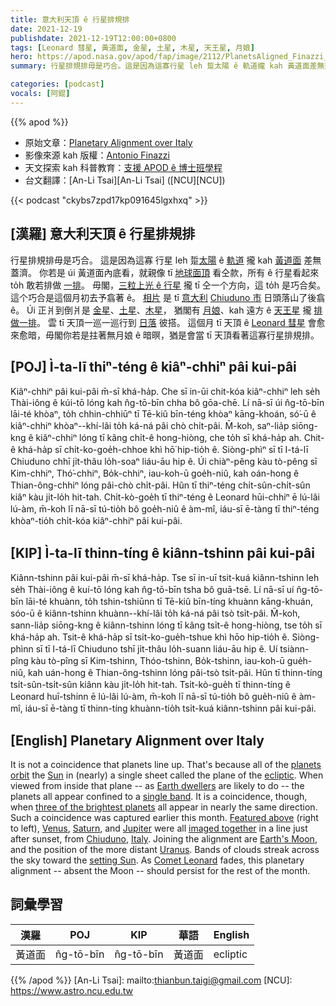 ```yaml
---
title: 意大利天頂 ê 行星排規排
date: 2021-12-19
publishdate: 2021-12-19T12:00:00+0800
tags: [Leonard 彗星, 黃道面, 金星, 土星, 木星, 天王星, 月娘]
hero: https://apod.nasa.gov/apod/fap/image/2112/PlanetsAligned_Finazzi_1080.jpg
summary: 行星排規排毋是巧合。這是因為這寡行星 leh 踅太陽 ê 軌道攏 kah 黃道面差無蓋濟。你若是 úi 黃道面內底看，就親像 tī 地球面頂看仝款，所有 ê 行星看起來 to̍h 敢若排做一排。

categories: [podcast]
vocals: [阿錕]
---
```


{{% apod %}}

- 原始文章：[Planetary Alignment over Italy](https://apod.nasa.gov/apod/ap211219.html)
- 影像來源 kah 版權：[Antonio Finazzi](https://www.facebook.com/antonio.finazzi.5)
- 天文探索 kah 科普教育：[支援 APOD ê 博士班學程](https://asterisk.apod.com/viewtopic.php?f=28&t=41989)
- 台文翻譯：[An-Li Tsai][An-Li Tsai] ([NCU][NCU])

{{< podcast "ckybs7zpd17kp091645lgxhxq" >}}

## [漢羅] 意大利天頂 ê 行星排規排
行星排規排毋是巧合。
這是因為這寡 行星 leh 踅[太陽][Sun] ê [軌道][planets orbit] 攏 kah [黃道面][ecliptic] 差無蓋濟。
你若是 úi 黃道面內底看，就親像 tī [地球面頂][Earth dwellers] 看仝款，所有 ê 行星看起來 to̍h 敢若排做 [一排][single band]。
毋閣，[三粒上光 ê 行星][three of the brightest planets] 攏 tī 仝一个方向，這 to̍h 是巧合矣。
這个巧合是這個月初去予翕著 ê。
[相片][Featured above] 是 tī [意大利][Italy] [Chiuduno 市][Chiuduno] 日頭落山了後翕 ê。
Úi 正爿到倒爿是 [金星][Venus]、[土星][Saturn t]、[木星][Jupiter]，
猶閣有 [月娘][Earth's Moon]、kah 遠方 ê [天王星][Uranus] 攏 [排做一排][imaged together]。
雲 tī 天頂一巡一巡行到 [日落][setting Sun] 彼搭。
這個月 tī 天頂 ê [Leonard 彗星][Comet Leonard t] 會愈來愈暗，毋閣你若是拄著無月娘 ê 暗暝，猶是會當 tī 天頂看著這寡行星排規排。

## [POJ] Ì-ta-lī thiⁿ-téng ê kiâⁿ-chhiⁿ pâi kui-pâi
Kiâⁿ-chhiⁿ pâi kui-pâi m̄-sī khá-ha̍p.
Che sī in-ūi chit-kóa kiâⁿ-chhiⁿ leh se̍h Thài-iông ê kúi-tō lóng kah n̂g-tō-bīn chha bô gōa-chē.
Lí nā-sī úi n̂g-tō-bīn lāi-té khòaⁿ, to̍h chhin-chhiūⁿ tī Tē-kiû bīn-téng khòaⁿ kāng-khoán, só͘-ū ê kiâⁿ-chhiⁿ khòaⁿ--khí-lâi to̍h ká-ná pâi chò chi̍t-pâi.
M̄-koh, saⁿ-lia̍p siōng-kng ê kiâⁿ-chhiⁿ lóng tī kâng chi̍t-ê hong-hiòng, che to̍h sī khá-ha̍p ah.
Chit-ê khá-ha̍p sī chi̍t-ko-goe̍h-chhoe khì hō͘ hip-tio̍h ê.
Siòng-phìⁿ sī tī I-tá-lī Chiuduno chhī ji̍t-thâu lo̍h-soaⁿ liáu-āu hip ê.
Úi chiàⁿ-pêng kàu tò-pêng sī Kim-chhiⁿ, Thó͘-chhiⁿ, Bo̍k-chhiⁿ,
iau-koh-ū goe̍h-niû, kah oán-hong ê Thian-ông-chhiⁿ lóng pâi-chò chi̍t-pâi.
Hûn tī thiⁿ-téng chi̍t-sûn-chi̍t-sûn kiâⁿ kàu ji̍t-lo̍h hit-tah.
Chi̍t-kò-goe̍h tī thiⁿ-téng ê Leonard hūi-chhiⁿ ē lú-lâi lú-àm, m̄-koh lī nā-sī tú-tio̍h bô goe̍h-niû ê àm-mî, iáu-sī ē-tàng tī thiⁿ-téng khòaⁿ-tio̍h chi̍t-kóa kiâⁿ-chhiⁿ pâi kui-pâi.

## [KIP] Ì-ta-lī thinn-tíng ê kiânn-tshinn pâi kui-pâi
Kiânn-tshinn pâi kui-pâi m̄-sī khá-ha̍p.
Tse sī in-uī tsit-kuá kiânn-tshinn leh se̍h Thài-iông ê kuí-tō lóng kah n̂g-tō-bīn tsha bô guā-tsē.
Lí nā-sī uí n̂g-tō-bīn lāi-té khuànn, to̍h tshin-tshiūnn tī Tē-kiû bīn-tíng khuànn kāng-khuán, sóo-ū ê kiânn-tshinn khuànn--khí-lâi to̍h ká-ná pâi tsò tsi̍t-pâi.
M̄-koh, sann-lia̍p siōng-kng ê kiânn-tshinn lóng tī kâng tsi̍t-ê hong-hiòng, tse to̍h sī khá-ha̍p ah.
Tsit-ê khá-ha̍p sī tsi̍t-ko-gue̍h-tshue khì hōo hip-tio̍h ê.
Siòng-phìnn sī tī I-tá-lī Chiuduno tshī ji̍t-thâu lo̍h-suann liáu-āu hip ê.
Uí tsiànn-pîng kàu tò-pîng sī Kim-tshinn, Thóo-tshinn, Bo̍k-tshinn,
iau-koh-ū gue̍h-niû, kah uán-hong ê Thian-ông-tshinn lóng pâi-tsò tsi̍t-pâi.
Hûn tī thinn-tíng tsi̍t-sûn-tsi̍t-sûn kiânn kàu ji̍t-lo̍h hit-tah.
Tsi̍t-kò-gue̍h tī thinn-tíng ê Leonard huī-tshinn ē lú-lâi lú-àm, m̄-koh lī nā-sī tú-tio̍h bô gue̍h-niû ê àm-mî, iáu-sī ē-tàng tī thinn-tíng khuànn-tio̍h tsi̍t-kuá kiânn-tshinn pâi kui-pâi.

## [English] Planetary Alignment over Italy
It is not a coincidence that planets line up.
That's because all of the [planets orbit][planets orbit] the [Sun][Sun] in (nearly) a single sheet called the plane of the [ecliptic][ecliptic].
When viewed from inside that plane -- as [Earth dwellers][Earth dwellers] are likely to do -- the planets all appear confined to a [single band][single band].
It is a coincidence, though, when [three of the brightest planets][three of the brightest planets] all appear in nearly the same direction.
Such a coincidence was captured earlier this month.
[Featured above][Featured above] (right to left), [Venus][Venus], [Saturn][Saturn e], and [Jupiter][Jupiter] were all [imaged together][imaged together] in a line just after sunset, from [Chiuduno][Chiuduno], [Italy][Italy].
Joining the alignment are [Earth's Moon][Earth's Moon], and the position of the more distant [Uranus][Uranus].
Bands of clouds streak across the sky toward the [setting Sun][setting Sun].
As [Comet Leonard][Comet Leonard e] fades, this planetary alignment -- absent the Moon -- should persist for the rest of the month.

## 詞彙學習

|漢羅|POJ|KIP|華語|English|
|-|-|-|-|-|
|黃道面|n̂g-tō-bīn|n̂g-tō-bīn|黃道面|ecliptic|

{{% /apod %}}
[An-Li Tsai]: mailto:thianbun.taigi@gmail.com
[NCU]: https://www.astro.ncu.edu.tw

[planets orbit]::https://medium.com/starts-with-a-bang/ask-ethan-82-why-are-the-planets-all-in-the-same-plane-4470245c8743
[Sun]:https://apod.nasa.gov/apod/ap160731.html
[ecliptic]:https://en.wikipedia.org/wiki/Ecliptic#/media/File:Ecliptic_plane_side_view.gif
[Earth dwellers]:https://apod.nasa.gov/apod/ap170326.html
[single band]::https://en.wikipedia.org/wiki/Ecliptic
[three of the brightest planets]:https://earthsky.org/astronomy-essentials/visible-planets-tonight-mars-jupiter-venus-saturn-mercury/
[Featured above]:https://www.facebook.com/photo?fbid=2347172088751018
[Venus]:https://solarsystem.nasa.gov/planets/venus/in-depth/
[Saturn e]:https://apod.nasa.gov/apod/ap210919.html
[Saturn t]:https://apod.nasa.gov/apod/ap210919.html
[Jupiter]:https://apod.nasa.gov/apod/ap180226.html
[imaged together]:https://www.boredpanda.com/blog/wp-content/uploads/2017/11/5a1854f1c22e9-png__700.jpg
[Chiuduno]:https://youtu.be/mM9z5MV8im4
[Italy]:https://en.wikipedia.org/wiki/Italy
[Earth's Moon]:https://solarsystem.nasa.gov/moons/earths-moon/overview/
[Uranus]:https://solarsystem.nasa.gov/planets/uranus/in-depth/
[setting Sun]:https://apod.nasa.gov/apod/ap150512.html
[Comet Leonard e]:https://apod.nasa.gov/apod/ap211212.html
[Comet Leonard t]:https://apod.nasa.gov/apod/ap211212.html
